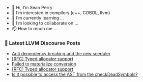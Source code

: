 - 👋 Hi, I’m Sean Perry
- 👀 I’m interested in compilers (c++, COBOL, llvm)
- 🌱 I’m currently learning ...
- 💞️ I’m looking to collaborate on ...
- 📫 How to reach me ...

<!---
s66perry/s66perry is a ✨ special ✨ repository because its `README.md` (this file) appears on your GitHub profile.
You can click the Preview link to take a look at your changes.
--->
### 📕 Latest LLVM Discourse Posts

<!-- DISCOURSE-LLVM:START -->
- [Anti dependency breaking and the new sceduler](https://discourse.llvm.org/t/anti-dependency-breaking-and-the-new-sceduler/80109#post_1)
- [[RFC] Typed allocator support](https://discourse.llvm.org/t/rfc-typed-allocator-support/79720#post_8)
- [Failed to materialize conversion](https://discourse.llvm.org/t/failed-to-materialize-conversion/80108#post_1)
- [[RFC] Typed allocator support](https://discourse.llvm.org/t/rfc-typed-allocator-support/79720#post_7)
- [Is it possible to access the AST from the checkDeadSymbols?](https://discourse.llvm.org/t/is-it-possible-to-access-the-ast-from-the-checkdeadsymbols/80107#post_1)
<!-- DISCOURSE-LLVM:END -->
